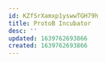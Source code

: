 ```yaml
---
id: KZfSrXamxp1yswwTGH79h
title: ProtoB Incubator
desc: ''
updated: 1639762693866
created: 1639762693866
---
```


